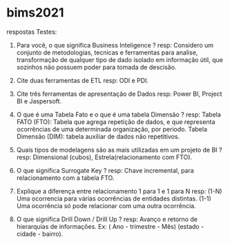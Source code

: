 # bims2021 

respostas Testes:

1. Para você, o que significa Business Inteligence ?
resp: Considero um conjunto de metodologias, tecnicas e ferramentas para analise, transformação de qualquer tipo de dado isolado em informação útil, que sozinhos não possuem   poder para tomada de descisão.

2. Cite duas ferramentas de ETL
resp: ODI e  PDI.
3. Cite três ferramentas de apresentação de Dados
resp: Power BI, Project BI e Jaspersoft.

4. O que é uma Tabela Fato e o que é uma tabela Dimensão ?
resp: Tabela FATO (FTO): Tabela que agrega repetição de dados, e que representa ocorrências de uma determinada organização, por periodo.
      Tabela Dimensão (DIM): tabela auxiliar de dados não repetitivos.
      
5. Quais tipos de modelagens são as mais utilizadas em um projeto de BI ?
resp: Dimensional (cubos), Estrela(relacionamento com FTO).

6. O que significa Surrogate Key ? 
resp: Chave  incremental, para relacionamento com a tabela FTO.

7. Explique a diferença entre relacionamento 1 para 1 e 1 para N
 resp: (1-N) Uma ocorrencia para várias ocorrências de entidades distintas. 
       (1-1) Uma ocorrência só pode relacionar com uma outra ocorrência.

8. O que significa Drill Down / Drill Up ?
 resp: Avanço e retorno de hierarquias de informações. Ex: ( Ano - trimestre - Mês) (estado - cidade - bairro).
